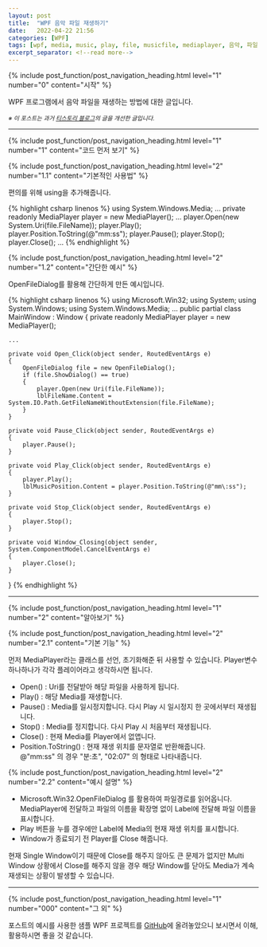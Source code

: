 ```yaml
---
layout: post
title:  "WPF 음악 파일 재생하기"
date:   2022-04-22 21:56
categories: [WPF]
tags: [wpf, media, music, play, file, musicfile, mediaplayer, 음악, 파일, 재생]
excerpt_separator: <!--read more-->
---
```



<!-- header for toc -->
{% include post_function/post_navigation_heading.html level="1" number="0" content="시작" %}

<!--start excerpt-->
WPF 프로그램에서 음악 파일을 재생하는 방법에 대한 글입니다.
<!--read more-->

<sub>*※ 이 포스트는 과거 [티스토리 블로그][Origin-Tistory-Post]의 글을 개선한 글입니다.*</sub>


----


<!-- include for toc -->
{% include post_function/post_navigation_heading.html level="1" number="1" content="코드 먼저 보기" %}


<!-- include for toc -->
{% include post_function/post_navigation_heading.html level="2" number="1.1" content="기본적인 사용법" %}

편의를 위해 using을 추가해줍니다.

{% highlight csharp linenos %}
using System.Windows.Media;
...
private readonly MediaPlayer player = new MediaPlayer();
...
player.Open(new System.Uri(file.FileName));
player.Play();
player.Position.ToString(@"mm\:ss");
player.Pause();
player.Stop();
player.Close();
...
{% endhighlight %}


<!-- include for toc -->
{% include post_function/post_navigation_heading.html level="2" number="1.2" content="간단한 예시" %}

OpenFileDialog를 활용해 간단하게 만든 예시입니다.

{% highlight csharp linenos %}
using Microsoft.Win32;
using System;
using System.Windows;
using System.Windows.Media;
...
public partial class MainWindow : Window
{
    private readonly MediaPlayer player = new MediaPlayer();

    ...

    private void Open_Click(object sender, RoutedEventArgs e)
    {
        OpenFileDialog file = new OpenFileDialog();
        if (file.ShowDialog() == true)
        {
            player.Open(new Uri(file.FileName));
            lblFileName.Content = System.IO.Path.GetFileNameWithoutExtension(file.FileName);
        }
    }

    private void Pause_Click(object sender, RoutedEventArgs e)
    {
        player.Pause();
    }

    private void Play_Click(object sender, RoutedEventArgs e)
    {
        player.Play();
        lblMusicPosition.Content = player.Position.ToString(@"mm\:ss");
    }

    private void Stop_Click(object sender, RoutedEventArgs e)
    {
        player.Stop();
    }

    private void Window_Closing(object sender, System.ComponentModel.CancelEventArgs e)
    {
        player.Close();
    }
}
{% endhighlight %}


----


<!-- include for toc -->
{% include post_function/post_navigation_heading.html level="1" number="2" content="알아보기" %}


<!-- include for toc -->
{% include post_function/post_navigation_heading.html level="2" number="2.1" content="기본 기능" %}

먼저 MediaPlayer라는 클래스를 선언, 초기화해준 뒤 사용할 수 있습니다.
Player변수 하나하나가 각각 플레이어라고 생각하시면 됩니다.

 - Open() : Uri를 전달받아 해당 파일을 사용하게 됩니다.
 - Play() : 해당 Media를 재생합니다.
 - Pause() : Media를 일시정지합니다. 다시 Play 시 일시정지 한 곳에서부터 재생됩니다.
 - Stop() : Media를 정지합니다. 다시 Play 시 처음부터 재생됩니다.
 - Close() : 현재 Media를 Player에서 없앱니다.
 - Position.ToString() : 현재 재생 위치를 문자열로 반환해줍니다.  
  @"mm\:ss" 의 경우 "분:초", "02:07" 의 형태로 나타내줍니다.


<!-- include for toc -->
{% include post_function/post_navigation_heading.html level="2" number="2.2" content="예시 설명" %}

 - Microsoft.Win32.OpenFileDialog 를 활용하여 파일경로를 읽어옵니다.  
MediaPlayer에 전달하고 파일의 이름을 확장명 없이 Label에 전달해 파일 이름을 표시합니다.
 - Play 버튼을 누를 경우에만 Label에 Media의 현재 재생 위치를 표시합니다.
 - Window가 종료되기 전 Player를 Close 해줍니다.  

현재 Single Window이기 때문에 Close를 해주지 않아도 큰 문제가 없지만 
Multi Window 상황에서 Close를 해주지 않을 경우
해당 Window를 닫아도 Media가 계속 재생되는 상황이 발생할 수 있습니다.


----


<!-- include for toc -->
{% include post_function/post_navigation_heading.html level="1" number="000" content="그 외" %}

포스트의 예시를 사용한 샘플 WPF 프로젝트를 [GitHub][GitHub-Sample]에 올려놓았으니 보시면서 이해, 활용하시면 좋을 것 같습니다.




[Origin-Tistory-Post]: https://gigong.tistory.com/8
[GitHub-Sample]: https://github.com/GiGong/BlogPostSample/tree/main/WPF/PlayMusicFile